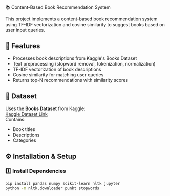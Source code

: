 📚 Content-Based Book Recommendation System

This project implements a content-based book recommendation system using TF-IDF vectorization and cosine similarity to suggest books based on user input queries.

## 🎯 Features
- Processes book descriptions from Kaggle's Books Dataset
- Text preprocessing (stopword removal, tokenization, normalization)
- TF-IDF vectorization of book descriptions
- Cosine similarity for matching user queries
- Returns top-N recommendations with similarity scores

## 📂 Dataset
Uses the **Books Dataset** from Kaggle:  
[Kaggle Dataset Link](https://www.kaggle.com/datasets/elvinrustam/books-dataset)  
Contains:
- Book titles
- Descriptions
- Categories

## ⚙️ Installation & Setup

### 1️⃣ Install Dependencies
```bash
pip install pandas numpy scikit-learn nltk jupyter
python -m nltk.downloader punkt stopwords
